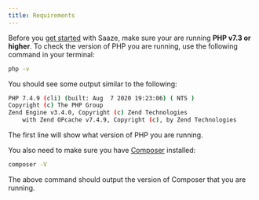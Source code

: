 ```yaml
---
title: Requirements
---
```


Before you [get started](/docs/quick-start) with Saaze, make sure your are running **PHP v7.3 or higher**. To check the version of PHP you are running, use the following command in your terminal:

```bash
php -v
```

You should see some output similar to the following:

```bash
PHP 7.4.9 (cli) (built: Aug  7 2020 19:23:06) ( NTS )
Copyright (c) The PHP Group
Zend Engine v3.4.0, Copyright (c) Zend Technologies
	with Zend OPcache v7.4.9, Copyright (c), by Zend Technologies
```

The first line will show what version of PHP you are running.

You also need to make sure you have [Composer](https://getcomposer.org/) installed:

```bash
composer -V
```

The above command should output the version of Composer that you are running.
